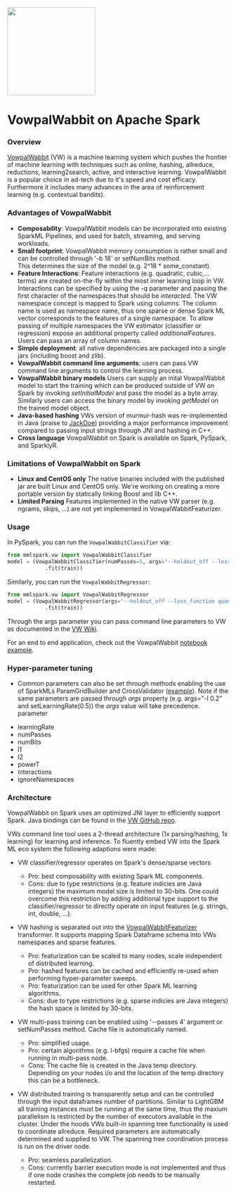 <img width="200" src="https://mmlspark.blob.core.windows.net/graphics/emails/vw-blue-dark-orange.svg">

# VowpalWabbit on Apache Spark

### Overview

[VowpalWabbit](https://github.com/VowpalWabbit/vowpal_wabbit) (VW) is a machine learning system which
pushes the frontier of machine learning with techniques such as online, hashing, allreduce,
reductions, learning2search, active, and interactive learning. 
VowpalWabbit is a popular choice in ad-tech due to it's speed and cost efficacy. 
Furthermore it includes many advances in the area of reinforcement learning (e.g. contextual bandits). 

### Advantages of VowpalWabbit

-  **Composability**: VowpalWabbit models can be incorporated into existing
    SparkML Pipelines, and used for batch, streaming, and serving workloads.
-  **Small footprint**: VowpalWabbit memory consumption is rather small and can be controlled through '-b 18' or setNumBits method.   
    This determines the size of the model (e.g. 2^18 * some_constant).
-  **Feature Interactions**: Feature interactions (e.g. quadratic, cubic,... terms) are created on-the-fly within the most inner
    learning loop in VW.
    Interactions can be specified by using the -q parameter and passing the first character of the namespaces that should be _interacted_. 
    The VW namespace concept is mapped to Spark using columns. The column name is used as namespace name, thus one sparse or dense Spark ML vector corresponds to the features of a single namespace. 
    To allow passing of multiple namespaces the VW estimator (classifier or regression) expose an additional property called _additionalFeatures_. Users can pass an array of column names.
-  **Simple deployment**: all native dependencies are packaged into a single jars (including boost and zlib).
-  **VowpalWabbit command line arguments**: users can pass VW command line arguments to control the learning process.
-  **VowpalWabbit binary models** Users can supply an inital VowpalWabbit model to start the training which can be produced outside of 
    VW on Spark by invoking _setInitialModel_ and pass the model as a byte array. Similarly users can access the binary model by invoking
    _getModel_ on the trained model object.
-  **Java-based hashing** VWs version of murmur-hash was re-implemented in Java (praise to [JackDoe](https://github.com/jackdoe)) 
    providing a major performance improvement compared to passing input strings through JNI and hashing in C++.
-  **Cross language** VowpalWabbit on Spark is available on Spark, PySpark, and SparklyR.

### Limitations of VowpalWabbit on Spark

-  **Linux and CentOS only** The native binaries included with the published jar are built Linux and CentOS only.
    We're working on creating a more portable version by statically linking Boost and lib C++.
-  **Limited Parsing** Features implemented in the native VW parser (e.g. ngrams, skips, ...) are not yet implemented in
    VowpalWabbitFeaturizer.

### Usage

In PySpark, you can run the `VowpalWabbitClassifier` via:

```python
from mmlspark.vw import VowpalWabbitClassifier
model = (VowpalWabbitClassifier(numPasses=5, args="--holdout_off --loss_function logistic")
            .fit(train))
```

Similarly, you can run the `VowpalWabbitRegressor`: 

```python
from mmlspark.vw import VowpalWabbitRegressor
model = (VowpalWabbitRegressor(args="--holdout_off --loss_function quantile -q :: -l 0.1")
            .fit(train))
```

Through the args parameter you can pass command line parameters to VW as documented in the [VW Wiki](https://github.com/vowpalWabbit/vowpal_wabbit/wiki/Command-Line-Arguments).

For an end to end application, check out the VowpalWabbit [notebook
example](../notebooks/Vowpal%20Wabbit%20-%20Quantile%20Regression%20for%20Drug%20Discovery.ipynb]).

### Hyper-parameter tuning

- Common parameters can also be set through methods enabling the use of SparkMLs ParamGridBuilder and CrossValidator ([example](https://github.com/Azure/mmlspark/blob/master/src/test/scala/com/microsoft/ml/spark/vw/VerifyVowpalWabbitClassifier.scala#L29)). Note if
    the same parameters are passed through _args_ property (e.g. args="-l 0.2" and setLearningRate(0.5)) the _args_ value will
    take precedence.
 parameter
* learningRate
* numPasses
* numBits
* l1
* l2
* powerT
* interactions
* ignoreNamespaces

### Architecture

VowpalWabbit on Spark uses an optimized JNI layer to efficiently support Spark.
Java bindings can be found in the [VW GitHub repo](https://github.com/VowpalWabbit/vowpal_wabbit/blob/master/java/src/main/c%2B%2B/jni_spark_vw_generated.h).

VWs command line tool uses a 2-thread architecture (1x parsing/hashing, 1x learning) for learning and inference.
To fluently embed VW into the Spark ML eco system the following adaptions were made:

- VW classifier/regressor operates on Spark's dense/sparse vectors
    - Pro: best composability with existing Spark ML components.
    - Cons: due to type restrictions (e.g. feature indicies are Java integers) the maximum model size is limited to 30-bits. One could overcome this restriction by adding additional type support to the classifier/regressor to directly operate on input features (e.g. strings, int, double, ...).

- VW hashing is separated out into the [VowpalWabbitFeaturizer](https://github.com/Azure/mmlspark/blob/master/src/test/scala/com/microsoft/ml/spark/vw/VerifyVowpalWabbitFeaturizer.scala#L34) transformer. It supports mapping Spark Dataframe schema into VWs namespaces and sparse 
features.
    - Pro: featurization can be scaled to many nodes, scale independent of distributed learning.
    - Pro: hashed features can be cached and efficiently re-used when performing hyper-parameter sweeps.
    - Pro: featurization can be used for other Spark ML learning algorithms.
    - Cons: due to type restrictions (e.g. sparse indicies are Java integers) the hash space is limited by 30-bits.

- VW multi-pass training can be enabled using '--passes 4' argument or setNumPasses method. Cache file is automatically named.
    - Pro: simplified usage.
    - Pro: certain algorithms (e.g. l-bfgs) require a cache file when running in multi-pass node.
    - Cons: The cache file is created in the Java temp directory. Depending on your nodes i/o and the location of the temp directory this can be a bottleneck.
- VW distributed training is transparently setup and can be controlled through the input dataframes number of partitions. 
  Similar to LightGBM all training instances must be running at the same time, thus the maxium parallelism is restricted by the 
  number of executors available in the cluster. Under the hoods VWs built-in spanning tree functionality is used to coordinate allreduce.
  Required parameters are automatically determined and supplied to VW. The spanning tree coordination process is run on the driver node.
    - Pro: seamless parallelization.
    - Cons: currently barrier execution mode is not implemented and thus if one node crashes the complete job needs to be manually restarted.

